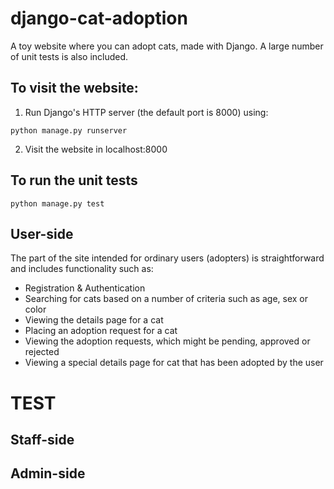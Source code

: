 # django-cat-adoption
A toy website where you can adopt cats, made with Django. A large number of unit tests
is also included.

## To visit the website:

1) Run Django's HTTP server (the default port is 8000) using:
```
python manage.py runserver
```

2) Visit the website in localhost:8000

## To run the unit tests
```
python manage.py test
```

## User-side

The part of the site intended for ordinary users (adopters) is straightforward
and includes functionality such as:

- Registration & Authentication
- Searching for cats based on a number of criteria such as age, sex or color
- Viewing the details page for a cat
- Placing an adoption request for a cat
- Viewing the adoption requests, which might be pending, approved or rejected
- Viewing a special details page for cat that has been adopted by the user

<h1>TEST</h1>

## Staff-side

## Admin-side
